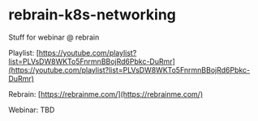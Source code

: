 # rebrain-k8s-networking
Stuff for webinar @ rebrain

Playlist: [https://youtube.com/playlist?list=PLVsDW8WKTo5FnrmnBBojRd6Pbkc-DuRmr](https://youtube.com/playlist?list=PLVsDW8WKTo5FnrmnBBojRd6Pbkc-DuRmr)

Rebrain: [https://rebrainme.com/](https://rebrainme.com/)

Webinar: TBD
